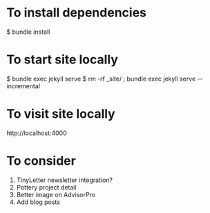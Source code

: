 # To install dependencies
$ bundle install

# To start site locally
$ bundle exec jekyll serve
$ rm -rf _site/ ; bundle exec jekyll serve --incremental

# To visit site locally
http://localhost:4000 


# To consider
1. TinyLetter newsletter integration?
1. Pottery project detail
1. Better image on AdvisorPro
1. Add blog posts
